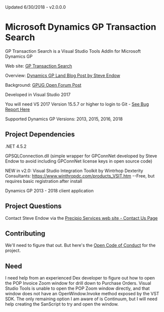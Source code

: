 Updated 6/30/2018 - v2.0.0.0


# Microsoft Dynamics GP Transaction Search
GP Transaction Search is a Visual Studio Tools AddIn for Microsoft Dynamics GP

Web site: [GP Transaction Search](https://precipioservices.com/free/gp-transaction-search/)

Overview:
[Dynamics GP Land Blog Post by Steve Endow](https://dynamicsgpland.blogspot.com/2018/06/dynamics-gp-transaction-search-v10-is.html)

Background:
[GPUG Open Forum Post](https://www.gpug.com/communities/community-home/digestviewer/viewthread?GroupId=247&MessageKey=662417f0-4c68-4ad8-b644-c4f628e45442&CommunityKey=4754a624-39c5-4458-8105-02b65a7e929e&tab=digestviewer&ReturnUrl=%2fcommunities%2fcommunity-home%2fdigestviewer%3fListKey%3dc8985617-e1ed-4b37-9427-d2bc0e80cbc1%26CommunityKey%3d4754a624-39c5-4458-8105-02b65a7e929e)

Developed in Visual Studio 2017 

You will need VS 2017 Version 15.5.7 or higher to login to Git - [See Bug Report Here](https://github.com/github/VisualStudio/issues/949)

Supported Dynamics GP Versions:  2013, 2015, 2016, 2018


## Project Dependencies
.NET 4.5.2

GPSQLConnection.dll (simple wrapper for GPConnNet developed by Steve Endow to avoid including GPConnNet license keys in open source code)

NEW in v2.0: Visual Studio Integration Toolkit by Wintrhop Dexterity Consultants: https://www.winthropdc.com/products_VSIT.htm
--Free, but requires basic registration after install

Dynamics GP 2013 - 2018 client application


## Project Questions
Contact Steve Endow via the [Precipio Services web site - Contact Us Page](https://precipioservices.com/contact-us/)


## Contributing
We'll need to figure that out. But here's the [Open Code of Conduct](http://todogroup.org/opencodeofconduct/#VisualStudio/opensource@github.com) for the project.

## Need
I need help from an experienced Dex developer to figure out how to open the POP Invoice Zoom window for drill down to Purchase Orders. Visual Studio Tools is unable to open the POP Zoom window directly, and that window does not have an OpenWindow.Invoke method exposed by the VST SDK.  The only remaining option I am aware of is Continuum, but I will need help creating the SanScript to try and open the window.
